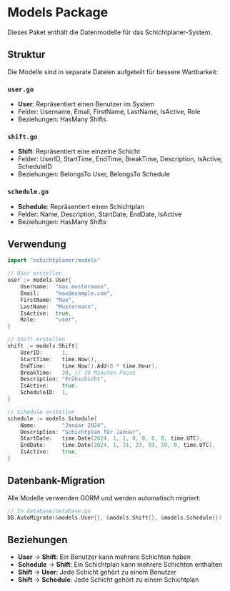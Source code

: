 # Models Package

Dieses Paket enthält die Datenmodelle für das Schichtplaner-System.

## Struktur

Die Modelle sind in separate Dateien aufgeteilt für bessere Wartbarkeit:

### `user.go`
- **User**: Repräsentiert einen Benutzer im System
- Felder: Username, Email, FirstName, LastName, IsActive, Role
- Beziehungen: HasMany Shifts

### `shift.go`
- **Shift**: Repräsentiert eine einzelne Schicht
- Felder: UserID, StartTime, EndTime, BreakTime, Description, IsActive, ScheduleID
- Beziehungen: BelongsTo User, BelongsTo Schedule

### `schedule.go`
- **Schedule**: Repräsentiert einen Schichtplan
- Felder: Name, Description, StartDate, EndDate, IsActive
- Beziehungen: HasMany Shifts

## Verwendung

```go
import "schichtplaner/models"

// User erstellen
user := models.User{
    Username:  "max.mustermann",
    Email:     "max@example.com",
    FirstName: "Max",
    LastName:  "Mustermann",
    IsActive:  true,
    Role:      "user",
}

// Shift erstellen
shift := models.Shift{
    UserID:      1,
    StartTime:   time.Now(),
    EndTime:     time.Now().Add(8 * time.Hour),
    BreakTime:   30, // 30 Minuten Pause
    Description: "Frühschicht",
    IsActive:    true,
    ScheduleID:  1,
}

// Schedule erstellen
schedule := models.Schedule{
    Name:        "Januar 2024",
    Description: "Schichtplan für Januar",
    StartDate:   time.Date(2024, 1, 1, 0, 0, 0, 0, time.UTC),
    EndDate:     time.Date(2024, 1, 31, 23, 59, 59, 0, time.UTC),
    IsActive:    true,
}
```

## Datenbank-Migration

Alle Modelle verwenden GORM und werden automatisch migriert:

```go
// In database/database.go
DB.AutoMigrate(&models.User{}, &models.Shift{}, &models.Schedule{})
```

## Beziehungen

- **User** → **Shift**: Ein Benutzer kann mehrere Schichten haben
- **Schedule** → **Shift**: Ein Schichtplan kann mehrere Schichten enthalten
- **Shift** → **User**: Jede Schicht gehört zu einem Benutzer
- **Shift** → **Schedule**: Jede Schicht gehört zu einem Schichtplan 